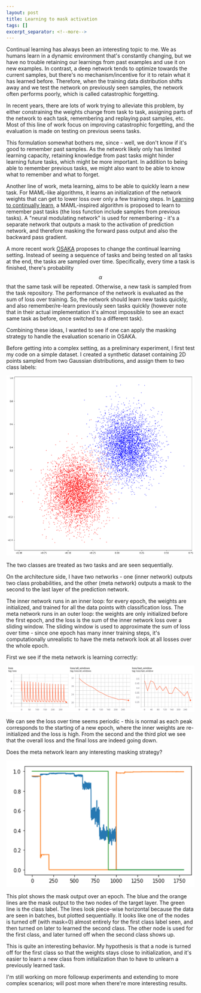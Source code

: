 ```yaml
---
layout: post
title: Learning to mask activation
tags: []
excerpt_separator: <!--more-->
---
```


Continual learning has always been an interesting topic to me. We as humans learn in a dynamic environment that's constantly changing, but we have no trouble retaining our learnings from past examples and use it on new examples. In contrast, a deep network tends to optimize towards the current samples, but there's no mechanism/incentive for it to retain what it has learned before. Therefore, when the training data distribution shifts away and we test the network on previously seen samples, the network often performs poorly, which is called catastrophic forgetting.

In recent years, there are lots of work trying to alleviate this problem, by either constraining the weights change from task to task, assigning parts of the network to each task, remembering and replaying past samples, etc. Most of this line of work focus on improving catastrophic forgetting, and the evaluation is made on testing on previous seens tasks.

This formulation somewhat bothers me, since - well, we don't know if it's good to remember past samples. As the network likely only has limited learning capacity, retaining knowledge from past tasks might hinder learning future tasks, which might be more important. In addition to being able to remember previous tasks, we might also want to be able to know what to remember and what to forget.

Another line of work, meta learning, aims to be able to quickly learn a new task. For MAML-like algorithms, it learns an initialization of the network weights that can get to lower loss over only a few training steps. In [Learning to continually learn](https://arxiv.org/pdf/2002.09571.pdf), a MAML-inspired algorithm is proposed to learn to remember past tasks (the loss function include samples from previous tasks). A "neural modulating network" is used for remembering - it's a separate network that outputs a mask to the activation of prediction network, and therefore masking the forward pass output and also the backward pass gradient.

A more recent work [OSAKA](https://proceedings.neurips.cc/paper/2020/file/c0a271bc0ecb776a094786474322cb82-Paper.pdf) proposes to change the continual learning setting. Instead of seeing a sequence of tasks and being tested on all tasks at the end, the tasks are sampled over time. Specifically, every time a task is finished, there's probability $$\alpha$$ that the same task will be repeated. Otherwise, a new task is sampled from the task repository. The performance of the network is evaluated as the sum of loss over training. So, the network should learn new tasks quickly, and also remember/re-learn previously seen tasks quickly (however note that in their actual implementation it's almost impossible to see an exact same task as before, once switched to a different task).

Combining these ideas, I wanted to see if one can apply the masking strategy to handle the evaluation scenario in OSAKA.

Before getting into a complex setting, as a preliminary experiment, I first test my code on a simple dataset. I created a synthetic dataset containing 2D points sampled from two Gaussian distributions, and assign them to two class labels:
<p align="center"><img src="/assets/img/learn_mask/data.png"/></p>

The two classes are treated as two tasks and are seen sequentially.

On the architecture side, I have two networks - one (inner network) outputs two class probabilities, and the other (meta network) outputs a mask to the second to the last layer of the prediction network.

The inner network runs in an inner loop: for every epoch, the weights are initialized, and trained for all the data points with classification loss. The meta network runs in an outer loop: the weights are only initialized before the first epoch, and the loss is the sum of the inner network loss over a sliding window. The sliding window is used to approximate the sum of loss over time - since one epoch has many inner training steps, it's computationally unrealistic to have the meta network look at all losses over the whole epoch.

First we see if the meta network is learning correctly:
<p align="center"><img src="/assets/img/learn_mask/curves.png"/></p>

We can see the loss over time seems periodic - this is normal as each peak corresponds to the starting of a new epoch, where the inner weights are re-initialized and the loss is high. From the second and the third plot we see that the overall loss and the final loss are indeed going down.

Does the meta network learn any interesting masking strategy?
<p align="center"><img src="/assets/img/learn_mask/mask.png"/></p>

This plot shows the mask output over an epoch. The blue and the orange lines are the mask output to the two nodes of the target layer. The green line is the class label. The lines look piece-wise horizontal because the data are seen in batches, but plotted sequentially. It looks like one of the nodes is turned off (with mask=0) almost entirely for the first class label seen, and then turned on later to learned the second class. The other node is used for the first class, and later turned off when the second class shows up.

This is quite an interesting behavior. My hypothesis is that a node is turned off for the first class so that the weights stays close to initialization, and it's easier to learn a new class from initialization than to have to unlearn a previously learned task.

I'm still working on more followup experiments and extending to more complex scenarios; will post more when there're more interesting results.
